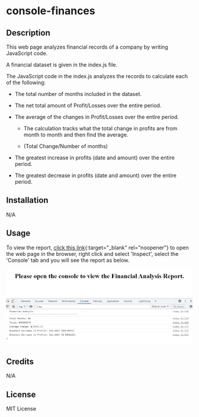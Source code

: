 # console-finances

## Description

This web page analyzes financial records of a company by writing JavaScript code.

A financial dataset is given in the index.js file.

The JavaScript code in the index.js analyzes the records to calculate each of the following:

* The total number of months included in the dataset.

* The net total amount of Profit/Losses over the entire period.

* The average of the changes in Profit/Losses over the entire period.

  - The calculation tracks what the total change in profits are from month to month and then find the average. 
  
  - (Total Change/Number of months)

* The greatest increase in profits (date and amount) over the entire period.

* The greatest decrease in profits (date and amount) over the entire period.

## Installation

N/A

## Usage

To view the report, [click this link](https://edithlinpy.github.io/console-finances/){:target="_blank" rel="noopener"} to open the web page in the browser, right click and select 'Inspect', select the 'Console' tab and you will see the report as below.

![Financial Analysis Report](https://github.com/edithlinpy/console-finances/blob/main/images/output.jpg?raw=true)


## Credits

N/A

## License

MIT License


